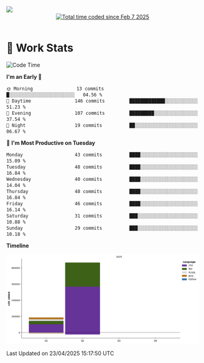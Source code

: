 <img src="https://capsule-render.vercel.app/api?type=waving&color=E0D7C8&height=200&section=header&text=Jeong8333&animation=fadeIn&fontColor=6D4930&fontSize=65&fontAlignY=60&stroke=6D4930&strokeWidth=3" />

<div align = center>
<a href="https://wakatime.com/@9207cd9b-e0ca-4b15-bb6a-6ad0a31854f8"><img src="https://wakatime.com/badge/user/9207cd9b-e0ca-4b15-bb6a-6ad0a31854f8.svg" alt="Total time coded since Feb 7 2025" /></a>
</div>
<br>

# 📝 **Work Stats**


<!--START_SECTION:waka-->
![Code Time](http://img.shields.io/badge/Code%20Time-9%20hrs%2027%20mins-blue)

**I'm an Early 🐤** 

```text
🌞 Morning                13 commits          █░░░░░░░░░░░░░░░░░░░░░░░░   04.56 % 
🌆 Daytime                146 commits         █████████████░░░░░░░░░░░░   51.23 % 
🌃 Evening                107 commits         █████████░░░░░░░░░░░░░░░░   37.54 % 
🌙 Night                  19 commits          ██░░░░░░░░░░░░░░░░░░░░░░░   06.67 % 
```
📅 **I'm Most Productive on Tuesday** 

```text
Monday                   43 commits          ████░░░░░░░░░░░░░░░░░░░░░   15.09 % 
Tuesday                  48 commits          ████░░░░░░░░░░░░░░░░░░░░░   16.84 % 
Wednesday                40 commits          ████░░░░░░░░░░░░░░░░░░░░░   14.04 % 
Thursday                 48 commits          ████░░░░░░░░░░░░░░░░░░░░░   16.84 % 
Friday                   46 commits          ████░░░░░░░░░░░░░░░░░░░░░   16.14 % 
Saturday                 31 commits          ███░░░░░░░░░░░░░░░░░░░░░░   10.88 % 
Sunday                   29 commits          ███░░░░░░░░░░░░░░░░░░░░░░   10.18 % 
```


**Timeline**

![Lines of Code chart](https://raw.githubusercontent.com/Jeong8333/Jeong8333/main/assets/bar_graph.png)


 Last Updated on 23/04/2025 15:17:50 UTC
<!--END_SECTION:waka-->

